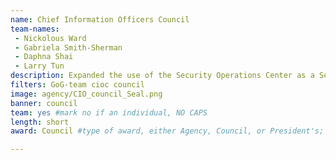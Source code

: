 ```yaml
---
name: Chief Information Officers Council
team-names: 
 - Nickolous Ward
 - Gabriela Smith-Sherman
 - Daphna Shai
 - Larry Tun
description: Expanded the use of the Security Operations Center as a Service (SOCaaS), providing 24/7 cybersecurity support to Federal organizations. The team plans to onboard more agencies in FY20, enhancing the security posture across the Federal government.
filters: GoG-team cioc council
image: agency/CIO_council_Seal.png
banner: council
team: yes #mark no if an individual, NO CAPS 
length: short
award: Council #type of award, either Agency, Council, or President's; this is case sensitive so make sure to match the options listed exactly. This section generates the format of the card

---
```

